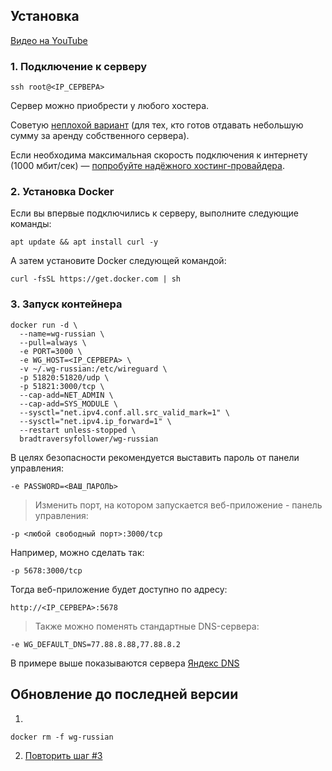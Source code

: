 ## Установка

[Видео на YouTube](https://youtu.be/_Y9_Fq-ayfE)

### 1. Подключение к серверу
```
ssh root@<IP_СЕРВЕРА>
```

Сервер можно приобрести у любого хостера.

Советую [неплохой вариант](https://hshp.host/?from=7102) (для тех, кто готов отдавать небольшую сумму за аренду собственного сервера).

Если необходима максимальная скорость подключения к интернету (1000 мбит/сек) — [попробуйте надёжного хостинг-провайдера](https://vdsina.ru/?partner=atrxagdukh).

### 2. Установка Docker

Если вы впервые подключились к серверу, выполните следующие команды:

```
apt update && apt install curl -y
```

А затем установите Docker следующей командой:

```
curl -fsSL https://get.docker.com | sh
```

### 3. Запуск контейнера

```
docker run -d \
  --name=wg-russian \
  --pull=always \
  -e PORT=3000 \
  -e WG_HOST=<IP_СЕРВЕРА> \
  -v ~/.wg-russian:/etc/wireguard \
  -p 51820:51820/udp \
  -p 51821:3000/tcp \
  --cap-add=NET_ADMIN \
  --cap-add=SYS_MODULE \
  --sysctl="net.ipv4.conf.all.src_valid_mark=1" \
  --sysctl="net.ipv4.ip_forward=1" \
  --restart unless-stopped \
  bradtraversyfollower/wg-russian
```

В целях безопасности рекомендуется выставить пароль от панели управления:
```
-e PASSWORD=<ВАШ_ПАРОЛЬ>
```   
   
> Изменить порт, на котором запускается веб-приложение - панель управления:
```
-p <любой свободный порт>:3000/tcp
```

Например, можно сделать так:
```
-p 5678:3000/tcp
```

Тогда веб-приложение будет доступно по адресу:
```
http://<IP_СЕРВЕРА>:5678
```

> Также можно поменять стандартные DNS-сервера:
```
-e WG_DEFAULT_DNS=77.88.8.88,77.88.8.2
```

В примере выше показываются сервера [Яндекс DNS](https://dns.yandex.ru/)

## Обновление до последней версии

1.
```
docker rm -f wg-russian
```

2. [Повторить шаг #3](https://github.com/seniorvladislav/wg-russian/blob/main/README.md#3-%D0%B7%D0%B0%D0%BF%D1%83%D1%81%D0%BA-%D0%BA%D0%BE%D0%BD%D1%82%D0%B5%D0%B9%D0%BD%D0%B5%D1%80%D0%B0)
